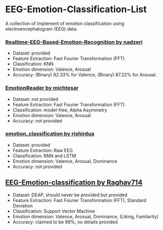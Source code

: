 # EEG-Emotion-Classification-List
A collection of implement of emotion classification using electroencephalogram (EEG) data.

### [Realtime-EEG-Based-Emotion-Recognition by nadzeri](https://github.com/nadzeri/Realtime-EEG-Based-Emotion-Recognition)

* Dataset: provided
* Feature Extraction: Fast Fourier Transformation (FFT)
* Classification: KNN
* Emotion dimension: Valence, Arosual
* Accuracy: (Binary) 82.33% for Valence, (Binary) 87.32% for Arousal.

### [EmotionReader by michtesar](https://github.com/michtesar/EmotionReader)

* Dataset: not provided
* Feature Extraction: Fast Fourier Transformation (FFT)
* Classification: model-free, Alpha Asymmetry
* Emotion dimension: Valence, Arosual
* Accuracy: not provided

### [emotion_classification by rishirdua](https://github.com/robi56/emotion_classification)

* Dataset: provided
* Feature Extraction: Raw EEG
* Classification: RNN and LSTM
* Emotion dimension: Valence, Arosual, Dominance
* Accuracy: not provided

## [EEG-Emotion-classification by Raghav714](https://github.com/Raghav714/EEG-Emotion-classification)

* Dataset: DEAP, should never be provided but provided
* Feature Extraction: Fast Fourier Transformation (FFT), Standard Deviation
* Classification: Support Vector Machine
* Emotion dimension: Valence, Arosual, Dominance, (Liking, Familarity)
* Accuracy: claimed to be 98%, no details provided
